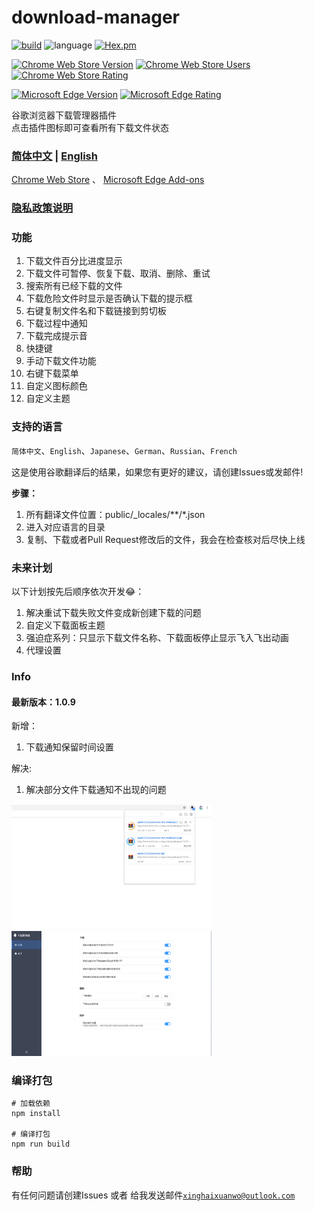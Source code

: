 # **download-manager**
[![build](https://img.shields.io/travis/xinghaix/download-manager/master?style=flat-square)](https://www.travis-ci.org/xinghaix/download-manager)
![language](https://img.shields.io/badge/language-Vue.js-forestgreen.svg?style=flat-square)
[![Hex.pm](https://img.shields.io/github/license/xinghaix/download-manager?style=flat-square)](https://github.com/xinghaix/download-manager/blob/master/LICENSE)

[![Chrome Web Store Version](https://img.shields.io/chrome-web-store/v/ofpglhlcdbjdhlacgbljnildhajfmlei.svg?style=flat-square&label=Chrome%20Web%20Store)](https://chrome.google.com/webstore/detail/ofpglhlcdbjdhlacgbljnildhajfmlei)
[![Chrome Web Store Users](https://img.shields.io/chrome-web-store/d/ofpglhlcdbjdhlacgbljnildhajfmlei.svg?style=flat-square&label=Users)](https://chrome.google.com/webstore/detail/ofpglhlcdbjdhlacgbljnildhajfmlei)
[![Chrome Web Store Rating](https://img.shields.io/chrome-web-store/rating/ofpglhlcdbjdhlacgbljnildhajfmlei.svg?style=flat-square&label=Rating)](https://chrome.google.com/webstore/detail/ofpglhlcdbjdhlacgbljnildhajfmlei)

[![Microsoft Edge Version](https://img.shields.io/badge/dynamic/json?style=flat-square&label=Microsoft%20Edge%20Add-on&query=$.version&url=https://microsoftedge.microsoft.com/addons/getproductdetailsbycrxid/phalbpghhjknlmomkmimbamfceiddlic)](https://microsoftedge.microsoft.com/addons/detail/phalbpghhjknlmomkmimbamfceiddlic)
[![Microsoft Edge Rating](https://img.shields.io/badge/dynamic/json?style=flat-square&color=green&label=Rating&query=$.averageRating&suffix=%2F5&url=https://microsoftedge.microsoft.com/addons/getproductdetailsbycrxid/phalbpghhjknlmomkmimbamfceiddlic)](https://microsoftedge.microsoft.com/addons/detail/phalbpghhjknlmomkmimbamfceiddlic)

谷歌浏览器下载管理器插件  
点击插件图标即可查看所有下载文件状态

### **[简体中文](../README.md) | [English](docs/README_EN.md)**

[Chrome Web Store](https://chrome.google.com/webstore/detail/%E4%B8%8B%E8%BD%BD%E7%AE%A1%E7%90%86%E5%99%A8/ofpglhlcdbjdhlacgbljnildhajfmlei) 、
[Microsoft Edge Add-ons](https://microsoftedge.microsoft.com/addons/detail/phalbpghhjknlmomkmimbamfceiddlic)

### [隐私政策说明](docs/Privacy.md)

### **功能**
1. 下载文件百分比进度显示
2. 下载文件可暂停、恢复下载、取消、删除、重试
3. 搜索所有已经下载的文件
4. 下载危险文件时显示是否确认下载的提示框
5. 右键复制文件名和下载链接到剪切板
6. 下载过程中通知
7. 下载完成提示音
8. 快捷键
9. 手动下载文件功能
10. 右键下载菜单
11. 自定义图标颜色
12. 自定义主题

### **支持的语言**
`简体中文`、`English`、`Japanese`、`German`、`Russian`、`French`

这是使用谷歌翻译后的结果，如果您有更好的建议，请创建Issues或发邮件!

**步骤：**
1. 所有翻译文件位置：public/_locales/\*\*/*.json
2. 进入对应语言的目录
3. 复制、下载或者Pull Request修改后的文件，我会在检查核对后尽快上线

### **未来计划**  
以下计划按先后顺序依次开发😂：  
1. 解决重试下载失败文件变成新创建下载的问题
2. 自定义下载面板主题
3. 强迫症系列：只显示下载文件名称、下载面板停止显示飞入飞出动画
4. 代理设置

### **Info**

#### **最新版本**：1.0.9
新增：
1. 下载通知保留时间设置

解决:
1. 解决部分文件下载通知不出现的问题


<img src="docs/img/Popup_zh_CN.png" width="320" hegiht="420" alt=""/>
<img src="docs/img/Settings_zh_CN.png" width="320" hegiht="420" alt=""/>

### **编译打包**
```
# 加载依赖
npm install

# 编译打包
npm run build
```

### 帮助
有任何问题请创建Issues
或者
给我发送邮件[`xinghaixuanwo@outlook.com`](xinghaixuanwo@outlook.com)
